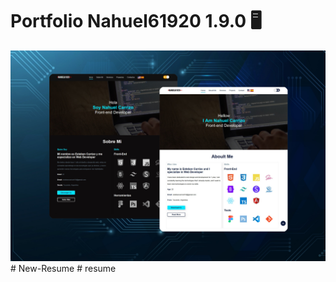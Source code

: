 # Portfolio Nahuel61920 1.9.0 🖥️

![preview img](/preview.png)
#   N e w - R e s u m e 
 
 #   r e s u m e 
 
 